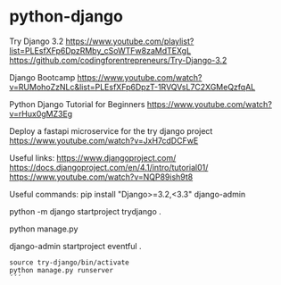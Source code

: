 # python-django

Try Django 3.2
https://www.youtube.com/playlist?list=PLEsfXFp6DpzRMby_cSoWTFw8zaMdTEXgL
https://github.com/codingforentrepreneurs/Try-Django-3.2

Django Bootcamp
https://www.youtube.com/watch?v=RUMohoZzNLc&list=PLEsfXFp6DpzT-1RVQVsL7C2XGMeQzfqAL

Python Django Tutorial for Beginners
https://www.youtube.com/watch?v=rHux0gMZ3Eg

Deploy a fastapi microservice for the try django project
https://www.youtube.com/watch?v=JxH7cdDCFwE

Useful links:
https://www.djangoproject.com/
https://docs.djangoproject.com/en/4.1/intro/tutorial01/
https://www.youtube.com/watch?v=NQP89ish9t8



Useful commands:
pip install "Django>=3.2,<3.3"
django-admin

python -m django startproject trydjango .

python manage.py

django-admin startproject eventful .



```
source try-django/bin/activate
python manage.py runserver
´´´

